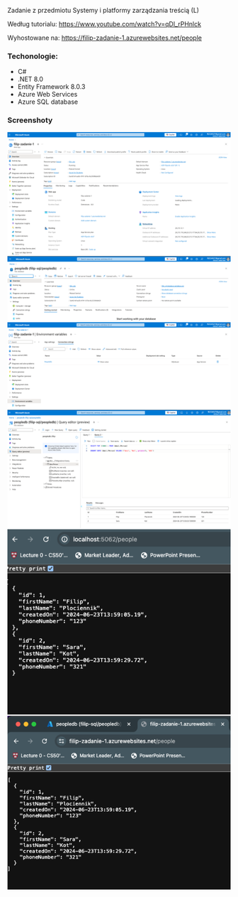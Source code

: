 Zadanie z przedmiotu Systemy i platformy zarządzania treścią (L)

Według tutorialu: https://www.youtube.com/watch?v=qDl_rPHnlck

Wyhostowane na: https://filip-zadanie-1.azurewebsites.net/people

### Techonologie:

- C#
- .NET 8.0
- Entity Framework 8.0.3
- Azure Web Services
- Azure SQL database

### Screenshoty

![app_overview](screenshots/app_overview.png)
![db_overview](screenshots/db_overview.png)
![connection_strings](screenshots/connection_strings.png)
![db_query](screenshots/db_query.png)
![app_localhost](screenshots/app_localhost.png)
![app_hosted](screenshots/app_hosted.png)
